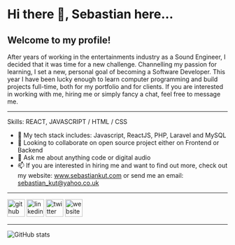 # Hi there 👋, Sebastian here...
## Welcome to my profile!
After years of working in the entertainments industry as a Sound Engineer, I decided that it was time for a new challenge. Channelling my passion for learning, I set a new, personal goal of becoming a Software Developer. This year I have been lucky enough to learn computer programming and build projects full-time, both for my portfolio and for clients. 
If you are interested in working with me, hiring me or simply fancy a chat, feel free to message me.

<hr>

Skills: REACT, JAVASCRIPT / HTML / CSS

- 🌱 My tech stack includes: Javascript, ReactJS, PHP, Laravel and MySQL
- 👯 Looking to collaborate on open source project either on Frontend or Backend  
- 💬 Ask me about anything code or digital audio 
- 📫 If you are interested in hiring me and want to find out more, check out my website: www.sebastiankut.com or send me an email: sebastian_kut@yahoo.co.uk

<hr>

[<img src='https://cdn.jsdelivr.net/npm/simple-icons@3.0.1/icons/github.svg' alt='github' height='40'>](https://github.com/SebastianKut)  [<img src='https://cdn.jsdelivr.net/npm/simple-icons@3.0.1/icons/linkedin.svg' alt='linkedin' height='40'>](https://www.linkedin.com/in/sebastian-kut-dev/)  [<img src='https://cdn.jsdelivr.net/npm/simple-icons@3.0.1/icons/twitter.svg' alt='twitter' height='40'>](https://twitter.com/seb_qt)  [<img src='https://cdn.jsdelivr.net/npm/simple-icons@3.0.1/icons/icloud.svg' alt='website' height='40'>](https://sebastiankut.com)  

<hr>

![GitHub stats](https://github-readme-stats.vercel.app/api?username=SebastianKut&show_icons=true)  

